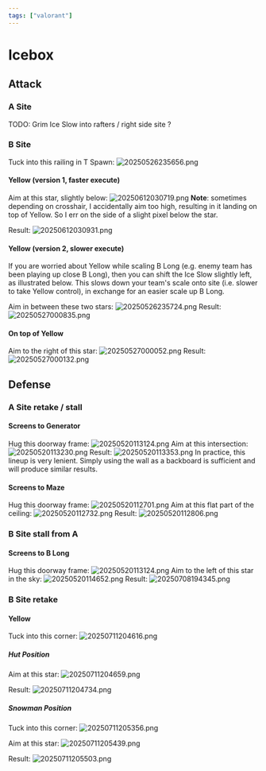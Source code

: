 ```yaml
---
tags: ["valorant"]
---
```


# Icebox

## Attack

### A Site

TODO: Grim Ice Slow into rafters / right side site ?

### B Site

Tuck into this railing in T Spawn:
![20250526235656.png](/screenshots/20250526235656.png)

#### Yellow (version 1, faster execute)

Aim at this star, slightly below:
![20250612030719.png](/screenshots/20250612030719.png)
**Note**: sometimes depending on crosshair, I accidentally aim too high, resulting in it landing on top of Yellow. So I err on the side of a slight pixel below the star.

Result:
![20250612030931.png](/screenshots/20250612030931.png)

#### Yellow (version 2, slower execute)

If you are worried about Yellow while scaling B Long (e.g. enemy team has been playing up close B Long), then you can shift the Ice Slow slightly left, as illustrated below. This slows down your team's scale onto site (i.e. slower to take Yellow control), in exchange for an easier scale up B Long.

Aim in between these two stars:
![20250526235724.png](/screenshots/20250526235724.png)
Result:
![20250527000835.png](/screenshots/20250527000835.png)

#### On top of Yellow

Aim to the right of this star:
![20250527000052.png](/screenshots/20250527000052.png)
Result:
![20250527000132.png](/screenshots/20250527000132.png)

## Defense

### A Site retake / stall

#### Screens to Generator

Hug this doorway frame:
![20250520113124.png](/screenshots/20250520113124.png)
Aim at this intersection:
![20250520113230.png](/screenshots/20250520113230.png)
Result:
![20250520113353.png](/screenshots/20250520113353.png)
In practice, this lineup is very lenient. Simply using the wall as a backboard is sufficient and will produce similar results.

#### Screens to Maze

Hug this doorway frame:
![20250520112701.png](/screenshots/20250520112701.png)
Aim at this flat part of the ceiling:
![20250520112732.png](/screenshots/20250520112732.png)
Result:
![20250520112806.png](/screenshots/20250520112806.png)

### B Site stall from A

#### Screens to B Long

Hug this doorway frame:
![20250520113124.png](/screenshots/20250520113124.png)
Aim to the left of this star in the sky:
![20250520114652.png](/screenshots/20250520114652.png)
Result:
![20250708194345.png](/screenshots/20250708194345.png)

### B Site retake

#### Yellow

Tuck into this corner:
![20250711204616.png](/screenshots/20250711204616.png)

##### Hut Position

Aim at this star:
![20250711204659.png](/screenshots/20250711204659.png)

Result:
![20250711204734.png](/screenshots/20250711204734.png)

##### Snowman Position

Tuck into this corner:
![20250711205356.png](/screenshots/20250711205356.png)

Aim at this star:
![20250711205439.png](/screenshots/20250711205439.png)

Result:
![20250711205503.png](/screenshots/20250711205503.png)

